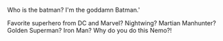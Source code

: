 Who is the batman?
I'm the goddamn Batman.'

Favorite superhero from DC and Marvel?
Nightwing? Martian Manhunter? Golden Superman? Iron Man? Why do you do this Nemo?!
